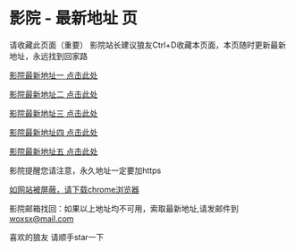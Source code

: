 # 影院 - 最新地址 页

请收藏此页面（重要）
影院站长建议狼友Ctrl+D收藏本页面，本页随时更新最新地址，永远找到回家路

[影院最新地址一 点击此处](https://5acbf.top/) 

[影院最新地址二 点击此处](https://5apbs.top/) 

[影院最新地址三 点击此处](https://5aqac.top/) 

[影院最新地址四 点击此处](https://5apbs.top/) 

[影院最新地址五 点击此处](https://5acbf.top/) 

影院提醒您请注意，永久地址一定要加https

[如网站被屏蔽，请下载chrome浏览器](https://8xe23.com/chrome_93.0.4577.82.apk) 

影院邮箱找回：如果以上地址均不可用，索取最新地址,请发邮件到 woxsx@mail.com

喜欢的狼友 请顺手star一下

